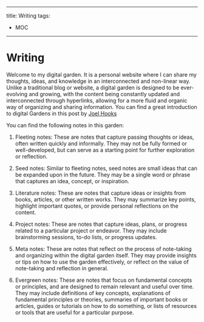 

---
title: Writing
tags:
- MOC
---

# Writing

Welcome to my digital garden. It is a personal website where I can share my thoughts, ideas, and knowledge in an interconnected and non-linear way. Unlike a traditional blog or website, a digital garden is designed to be ever-evolving and growing, with the content being constantly updated and interconnected through hyperlinks, allowing for a more fluid and organic way of organizing and sharing information. You can find a great introduction to digital Gardens in this post by [Joel Hooks](https://joelhooks.com/digital-garden)

You can find the following notes in this garden:
1.  Fleeting notes: These are notes that capture passing thoughts or ideas, often written quickly and informally. They may not be fully formed or well-developed, but can serve as a starting point for further exploration or reflection.

2.  Seed notes: Similar to fleeting notes, seed notes are small ideas that can be expanded upon in the future. They may be a single word or phrase that captures an idea, concept, or inspiration.

3.  Literature notes: These are notes that capture ideas or insights from books, articles, or other written works. They may summarize key points, highlight important quotes, or provide personal reflections on the content.

4.  Project notes: These are notes that capture ideas, plans, or progress related to a particular project or endeavor. They may include brainstorming sessions, to-do lists, or progress updates.

5.  Meta notes: These are notes that reflect on the process of note-taking and organizing within the digital garden itself. They may provide insights or tips on how to use the garden effectively, or reflect on the value of note-taking and reflection in general.

6.  Evergreen notes: These are notes that focus on fundamental concepts or principles, and are designed to remain relevant and useful over time. They may include definitions of key concepts, explanations of fundamental principles or theories, summaries of important books or articles, guides or tutorials on how to do something, or lists of resources or tools that are useful for a particular purpose.